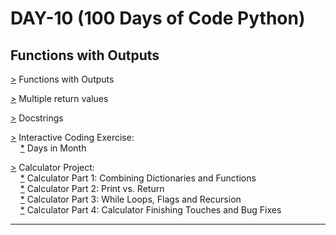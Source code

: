 # DAY-10 (100 Days of Code Python)

## Functions with Outputs

[>](https://github.com/Aniruddh-482/Python/blob/main/010/Functions_with_Outputs.py) Functions with Outputs <br>

[>](https://github.com/Aniruddh-482/Python/blob/main/010/Functions_with_Outputs.py) Multiple return values <br>

[>](https://github.com/Aniruddh-482/Python/blob/main/010/Functions_with_Outputs.py) Docstrings <br>

[>](https://github.com/Aniruddh-482/Python/tree/main/010/Interactive%20Coding%20Exercise) Interactive Coding Exercise:  
&nbsp;&nbsp;&nbsp;  [*](https://github.com/Aniruddh-482/Python/blob/main/010/Interactive%20Coding%20Exercise/Days_in_Month.py) Days in Month <br>

[>](https://github.com/Aniruddh-482/Python/tree/main/010/Calculator%20Project) Calculator Project:    
&nbsp;&nbsp;&nbsp;  [*](https://github.com/Aniruddh-482/Python/blob/main/010/Calculator%20Project/Calculator.py) Calculator Part 1: Combining Dictionaries and Functions <br>
&nbsp;&nbsp;&nbsp;  [*](https://github.com/Aniruddh-482/Python/blob/main/010/Calculator%20Project/Calculator.py) Calculator Part 2: Print vs. Return <br>
&nbsp;&nbsp;&nbsp;  [*](https://github.com/Aniruddh-482/Python/blob/main/010/Calculator%20Project/Calculator.py) Calculator Part 3: While Loops, Flags and Recursion <br>
&nbsp;&nbsp;&nbsp;  [*](https://github.com/Aniruddh-482/Python/blob/main/010/Calculator%20Project/Calculator.py) Calculator Part 4: Calculator Finishing Touches and Bug Fixes <br>
<hr>
